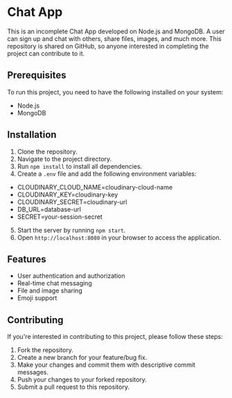 # Chat App

This is an incomplete Chat App developed on Node.js and MongoDB. A user can sign up and chat with others, share files, images, and much more. This repository is shared on GitHub, so anyone interested in completing the project can contribute to it.

## Prerequisites

To run this project, you need to have the following installed on your system:

- Node.js
- MongoDB

## Installation

1. Clone the repository.
2. Navigate to the project directory.
3. Run `npm install` to install all dependencies.
4. Create a `.env` file and add the following environment variables:
  - CLOUDINARY_CLOUD_NAME=cloudinary-cloud-name
  - CLOUDINARY_KEY=cloudinary-key
  - CLOUDINARY_SECRET=cloudinary-url
  - DB_URL=database-url
  - SECRET=your-session-secret
5. Start the server by running `npm start`.
6. Open `http://localhost:8080` in your browser to access the application.

## Features

- User authentication and authorization
- Real-time chat messaging
- File and image sharing
- Emoji support

## Contributing

If you're interested in contributing to this project, please follow these steps:

1. Fork the repository.
2. Create a new branch for your feature/bug fix.
3. Make your changes and commit them with descriptive commit messages.
4. Push your changes to your forked repository.
5. Submit a pull request to this repository.
